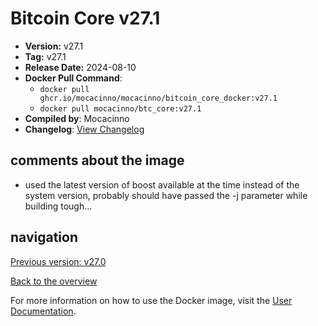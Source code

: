 # Bitcoin Core v27.1

- **Version:** v27.1
- **Tag:** v27.1
- **Release Date:** 2024-08-10
- **Docker Pull Command**:
  - `docker pull ghcr.io/mocacinno/mocacinno/bitcoin_core_docker:v27.1`
  - `docker pull mocacinno/btc_core:v27.1`
- **Compiled by**: Mocacinno
- **Changelog**: [View Changelog](https://github.com/bitcoin/bitcoin/blob/v27.1/doc/release-notes.md)

## comments about the image

- used the latest version of boost available at the time instead of the system version, probably should have passed the -j parameter while building tough...

## navigation

[Previous version: v27.0](./v27.0.md)

[Back to the overview](./Readme.md)

For more information on how to use the Docker image, visit the [User Documentation](../userdocs/Readme.md).
